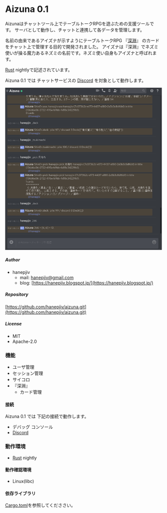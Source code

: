 # Aizuna 0.1

Aizunaはチャットツール上でテーブルトークRPGを遊ぶための支援ツールです。
サーバとして動作し、チャットと連携して各データを管理します。

名前の由来であるアイズナが示すようにテーブルトークRPG
『[深淵](https://ja.wikipedia.org/wiki/%E6%B7%B1%E6%B7%B5_(%E3%82%B2%E3%83%BC%E3%83%A0))』
のカードをチャット上で管理する目的で開発されました。
アイズナは『深淵』でネズミ使いが操る魔力あるネズミの名前です。ネズミ使い自身もアイズナと呼ばれます。

[Rust][Rust] nightlyで記述されています。

Aizuna 0.1 では チャットサービスの [Discord][Discord] を対象として動作します。

![screenshot00](./images/screenshot00.png)

##### Author

* hanepjiv
    * mail:  <hanepjiv@gmail.com>
    * blog: [https://hanepjiv.blogspot.jp/](https://hanepjiv.blogspot.jp/)

##### Repository

[https://github.com/hanepjiv/aizuna.git](https://github.com/hanepjiv/aizuna.git)

##### License

* MIT
* Apache-2.0

### 機能

* ユーザ管理
* セッション管理
* サイコロ
* 『深淵』
    * カード管理

#### 接続
Aizuna 0.1 では 下記の接続で動作します。

- デバッグ コンソール
- [Discord][Discord]

### 動作環境

* [Rust][Rust] nightly

#### 動作確認環境

* Linux(libc)

#### 依存ライブラリ

[Cargo.toml](https://github.com/hanepjiv/aizuna/blob/master/Cargo.toml)を参照してくだささい。


[Rust]:https://www.rust-lang.org
[Discord]:https://discordapp.com/
[Aizuna 設定]:./aizuna_config.html
[Aizuna 設定 - コネクタ]:./aizuna_config.html#コネクタ
[Aizuna コマンド]:./aizuna_command.html
